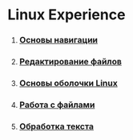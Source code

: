 # Linux Experience

1. ### [Основы навигации](Основы_навигации.md)
2. ### [Редактирование файлов](Редактирование_файлов.md)
3. ### [Основы оболочки Linux](Основы_оболочки_Linux.md)
4. ### [Работа с файлами](Работа_с_файлами.md)
5. ### [Обработка текста](Обработка_текста.md)






